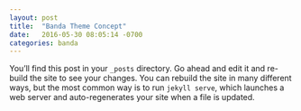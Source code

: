 ```yaml
---
layout: post
title:  "Banda Theme Concept"
date:   2016-05-30 08:05:14 -0700
categories: banda
---
```

You’ll find this post in your `_posts` directory. Go ahead and edit it and re-build the site to see your changes. You can rebuild the site in many different ways, but the most common way is to run `jekyll serve`, which launches a web server and auto-regenerates your site when a file is updated.
